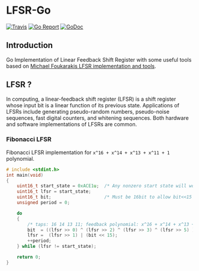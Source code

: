 # LFSR-Go
[![Travis](https://img.shields.io/travis/1995parham/LFSR.go.svg?style=flat-square)](https://travis-ci.org/1995parham/LFSR.go)
[![Go Report](https://goreportcard.com/badge/github.com/1995parham/LFSR.go?style=flat-square)](https://goreportcard.com/report/github.com/1995parham/LFSR.go)
[![GoDoc](https://img.shields.io/badge/godoc-reference-blue.svg?style=flat-square)](https://godoc.org/github.com/1995parham/LFSR.go)

## Introduction
Go Implementation of Linear Feedback Shift Register with some useful tools
based on [Michael Foukarakis LFSR implementation and tools](https://github.com/mfukar/lfsr). 

## LFSR ?
In computing, a linear-feedback shift register (LFSR) is a shift register whose input bit
is a linear function of its previous state.
Applications of LFSRs include generating pseudo-random numbers, pseudo-noise sequences,
fast digital counters, and whitening sequences. Both hardware and software implementations of LFSRs are common.

### Fibonacci LFSR
Fibonacci LFSR implementation for `x^16 + x^14 + x^13 + x^11 + 1` polynomial.
```c
# include <stdint.h>
int main(void)
{
    uint16_t start_state = 0xACE1u;  /* Any nonzero start state will work. */
    uint16_t lfsr = start_state;
    uint16_t bit;                    /* Must be 16bit to allow bit<<15 later in the code */
    unsigned period = 0;

    do
    {
        /* taps: 16 14 13 11; feedback polynomial: x^16 + x^14 + x^13 + x^11 + 1 */
        bit  = ((lfsr >> 0) ^ (lfsr >> 2) ^ (lfsr >> 3) ^ (lfsr >> 5) ) & 1;
        lfsr =  (lfsr >> 1) | (bit << 15);
        ++period;
    } while (lfsr != start_state);

    return 0;
}
```
